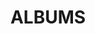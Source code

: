 ---
layout: album_gallery
resource: instagram
title: "ALBUMS"
description: "archive"
active: gallery
header-img: "img/gallery-bg.jpg"
images:
- image_path: /maitho9x/bikini/20240425_201837_472264845_18473859748031072_2220126012613387538_n.jpg
  gallery-folder: /gallery/maitho9x/bikini/
  gallery-name: bikini
  gallery-date: May 2025
- image_path: /maitho9x/bikini+1/20220226_184937_274634355_146449457830065_648347242182934516_n.jpg
  gallery-folder: /gallery/maitho9x/bikini+1/
  gallery-name: bikini+1
  gallery-date: May 2025
- image_path: /maitho9x/New folder/20220508_145407_279969079_1138559626988727_7606050688630026923_n.jpg
  gallery-folder: /gallery/maitho9x/New folder/
  gallery-name: New folder
  gallery-date: May 2025
- image_path: /maitho9x/vay/20220603_202145_285271186_339200791627792_6959041037546072334_n.jpg
  gallery-folder: /gallery/maitho9x/vay/
  gallery-name: vay
  gallery-date: May 2025
---